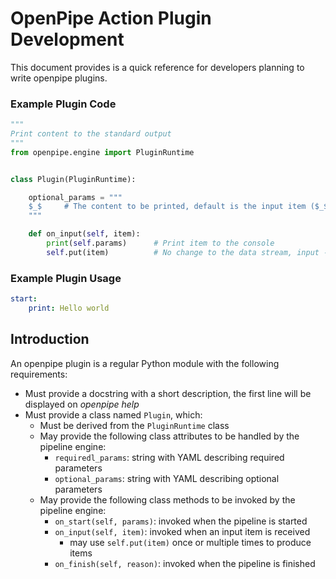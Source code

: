 # OpenPipe Action Plugin Development
This document provides is a quick reference for developers planning to write openpipe  plugins.


### Example Plugin Code
```python
"""
Print content to the standard output
"""
from openpipe.engine import PluginRuntime


class Plugin(PluginRuntime):

    optional_params = """
    $_$     # The content to be printed, default is the input item ($_$)
    """

    def on_input(self, item):
        print(self.params)      # Print item to the console
        self.put(item)          # No change to the data stream, input -> output
```

### Example Plugin Usage
```yaml
start:
    print: Hello world
```

## Introduction
An openpipe plugin is a regular Python module with the following requirements:

- Must provide a docstring with a short description, the first line will be displayed on _openpipe help_
- Must provide a class named `Plugin`, which:
    - Must be derived from the `PluginRuntime` class
    - May provide the following class attributes to be handled by the pipeline engine:
        - `requiredl_params`: string with YAML describing required parameters
        - `optional_params`: string with YAML describing optional parameters
    - May provide the following class methods to be invoked by the pipeline engine:
        - `on_start(self, params)`: invoked when the pipeline is started
        - `on_input(self, item)`: invoked when an input item is received
            - may use `self.put(item)` once or multiple times to produce items
        - `on_finish(self, reason)`: invoked when the pipeline is finished
